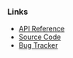 ### Links

- [API Reference](https://docs.rs/vial)
- [Source Code](https://github.com/xvxx/vial)
- [Bug Tracker](https://github.com/xvxx/vial/issues)

